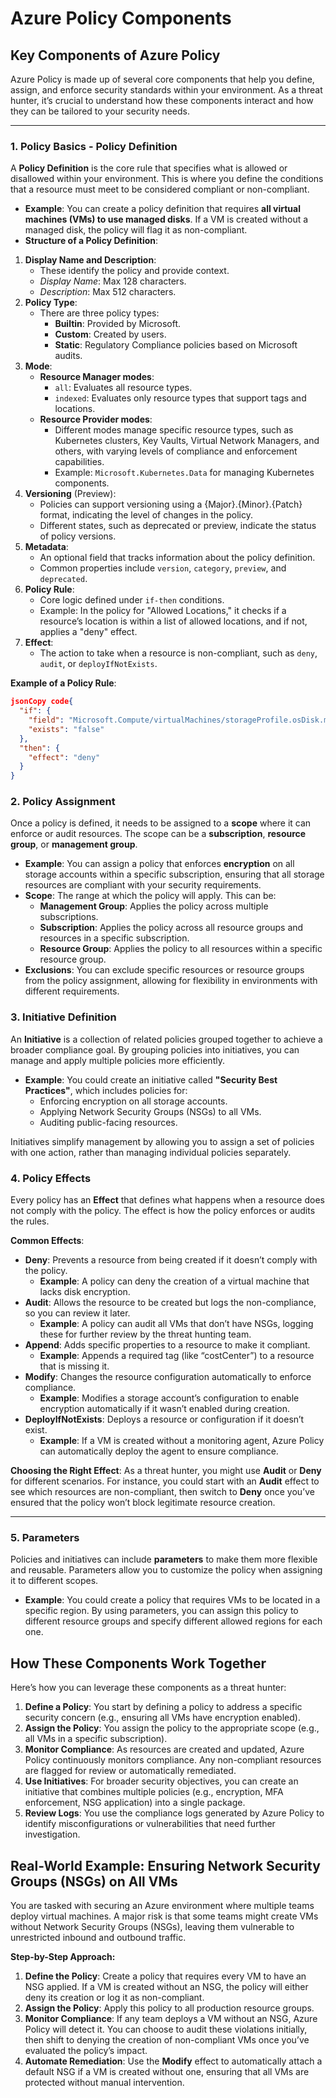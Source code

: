 # Azure Policy Components

## **Key Components of Azure Policy**

Azure Policy is made up of several core components that help you define, assign, and enforce security standards within your environment. As a threat hunter, it’s crucial to understand how these components interact and how they can be tailored to your security needs.

***

### **1. Policy Basics - Policy Definition**

A **Policy Definition** is the core rule that specifies what is allowed or disallowed within your environment. This is where you define the conditions that a resource must meet to be considered compliant or non-compliant.

* **Example**: You can create a policy definition that requires **all virtual machines (VMs) to use managed disks**. If a VM is created without a managed disk, the policy will flag it as non-compliant.
* **Structure of a Policy Definition**:

1. **Display Name and Description**:
   * These identify the policy and provide context.
   * _Display Name_: Max 128 characters.
   * _Description_: Max 512 characters.
2. **Policy Type**:
   * There are three policy types:
     * **Builtin**: Provided by Microsoft.
     * **Custom**: Created by users.
     * **Static**: Regulatory Compliance policies based on Microsoft audits.
3. **Mode**:
   * **Resource Manager modes**:
     * `all`: Evaluates all resource types.
     * `indexed`: Evaluates only resource types that support tags and locations.
   * **Resource Provider modes**:
     * Different modes manage specific resource types, such as Kubernetes clusters, Key Vaults, Virtual Network Managers, and others, with varying levels of compliance and enforcement capabilities.
     * Example: `Microsoft.Kubernetes.Data` for managing Kubernetes components.
4. **Versioning** (Preview):
   * Policies can support versioning using a {Major}.{Minor}.{Patch} format, indicating the level of changes in the policy.
   * Different states, such as deprecated or preview, indicate the status of policy versions.
5. **Metadata**:
   * An optional field that tracks information about the policy definition.
   * Common properties include `version`, `category`, `preview`, and `deprecated`.
6. **Policy Rule**:
   * Core logic defined under `if-then` conditions.
   * Example: In the policy for "Allowed Locations," it checks if a resource’s location is within a list of allowed locations, and if not, applies a "deny" effect.
7. **Effect**:
   * The action to take when a resource is non-compliant, such as `deny`, `audit`, or `deployIfNotExists`.

**Example of a Policy Rule**:

```json
jsonCopy code{
  "if": {
    "field": "Microsoft.Compute/virtualMachines/storageProfile.osDisk.managedDisk.id",
    "exists": "false"
  },
  "then": {
    "effect": "deny"
  }
}
```

### **2. Policy Assignment**

Once a policy is defined, it needs to be assigned to a **scope** where it can enforce or audit resources. The scope can be a **subscription**, **resource group**, or **management group**.

* **Example**: You can assign a policy that enforces **encryption** on all storage accounts within a specific subscription, ensuring that all storage resources are compliant with your security requirements.
* **Scope**: The range at which the policy will apply. This can be:
  * **Management Group**: Applies the policy across multiple subscriptions.
  * **Subscription**: Applies the policy across all resource groups and resources in a specific subscription.
  * **Resource Group**: Applies the policy to all resources within a specific resource group.
* **Exclusions**: You can exclude specific resources or resource groups from the policy assignment, allowing for flexibility in environments with different requirements.

### **3. Initiative Definition**

An **Initiative** is a collection of related policies grouped together to achieve a broader compliance goal. By grouping policies into initiatives, you can manage and apply multiple policies more efficiently.

* **Example**: You could create an initiative called **"Security Best Practices"**, which includes policies for:
  * Enforcing encryption on all storage accounts.
  * Applying Network Security Groups (NSGs) to all VMs.
  * Auditing public-facing resources.

Initiatives simplify management by allowing you to assign a set of policies with one action, rather than managing individual policies separately.

### **4. Policy Effects**

Every policy has an **Effect** that defines what happens when a resource does not comply with the policy. The effect is how the policy enforces or audits the rules.

**Common Effects**:

* **Deny**: Prevents a resource from being created if it doesn’t comply with the policy.
  * **Example**: A policy can deny the creation of a virtual machine that lacks disk encryption.
* **Audit**: Allows the resource to be created but logs the non-compliance, so you can review it later.
  * **Example**: A policy can audit all VMs that don’t have NSGs, logging these for further review by the threat hunting team.
* **Append**: Adds specific properties to a resource to make it compliant.
  * **Example**: Appends a required tag (like “costCenter”) to a resource that is missing it.
* **Modify**: Changes the resource configuration automatically to enforce compliance.
  * **Example**: Modifies a storage account’s configuration to enable encryption automatically if it wasn’t enabled during creation.
* **DeployIfNotExists**: Deploys a resource or configuration if it doesn’t exist.
  * **Example**: If a VM is created without a monitoring agent, Azure Policy can automatically deploy the agent to ensure compliance.

**Choosing the Right Effect**: As a threat hunter, you might use **Audit** or **Deny** for different scenarios. For instance, you could start with an **Audit** effect to see which resources are non-compliant, then switch to **Deny** once you’ve ensured that the policy won’t block legitimate resource creation.

***

### **5. Parameters**

Policies and initiatives can include **parameters** to make them more flexible and reusable. Parameters allow you to customize the policy when assigning it to different scopes.

* **Example**: You could create a policy that requires VMs to be located in a specific region. By using parameters, you can assign this policy to different resource groups and specify different allowed regions for each one.

## **How These Components Work Together**

Here’s how you can leverage these components as a threat hunter:

1. **Define a Policy**: You start by defining a policy to address a specific security concern (e.g., ensuring all VMs have encryption enabled).
2. **Assign the Policy**: You assign the policy to the appropriate scope (e.g., all VMs in a specific subscription).
3. **Monitor Compliance**: As resources are created and updated, Azure Policy continuously monitors compliance. Any non-compliant resources are flagged for review or automatically remediated.
4. **Use Initiatives**: For broader security objectives, you can create an initiative that combines multiple policies (e.g., encryption, MFA enforcement, NSG application) into a single package.
5. **Review Logs**: You use the compliance logs generated by Azure Policy to identify misconfigurations or vulnerabilities that need further investigation.

## **Real-World Example: Ensuring Network Security Groups (NSGs) on All VMs**

You are tasked with securing an Azure environment where multiple teams deploy virtual machines. A major risk is that some teams might create VMs without Network Security Groups (NSGs), leaving them vulnerable to unrestricted inbound and outbound traffic.

**Step-by-Step Approach:**

1. **Define the Policy**: Create a policy that requires every VM to have an NSG applied. If a VM is created without an NSG, the policy will either deny its creation or log it as non-compliant.
2. **Assign the Policy**: Apply this policy to all production resource groups.
3. **Monitor Compliance**: If any team deploys a VM without an NSG, Azure Policy will detect it. You can choose to audit these violations initially, then shift to denying the creation of non-compliant VMs once you’ve evaluated the policy’s impact.
4. **Automate Remediation**: Use the **Modify** effect to automatically attach a default NSG if a VM is created without one, ensuring that all VMs are protected without manual intervention.
